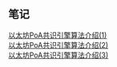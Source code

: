 ## 笔记
[以太坊PoA共识引擎算法介绍(1)](https://www.jianshu.com/p/9025a523ab0f)  
[以太坊PoA共识引擎算法介绍(2)](https://www.jianshu.com/p/7a979813d368)  
[以太坊PoA共识引擎算法介绍(3)](https://www.jianshu.com/p/82e0e1424a53)    

